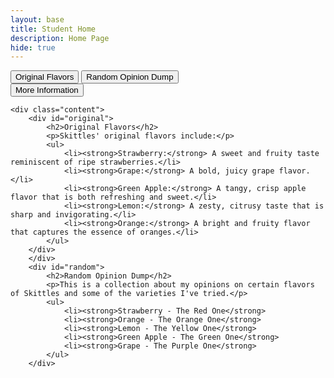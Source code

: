 ```yaml
---
layout: base
title: Student Home 
description: Home Page
hide: true
---
```

<!DOCTYPE html>
<html lang="en">
    <div class="menu">
        <button onclick="showContent('original')">Original Flavors</button>
        <button onclick="showContent('random')">Random Opinion Dump</button>
    </div>
    <div class="submenu">
        <button onclick="showContent('more')">More Information</button>

    <div class="content">
        <div id="original">
            <h2>Original Flavors</h2>
            <p>Skittles' original flavors include:</p>
            <ul>
                <li><strong>Strawberry:</strong> A sweet and fruity taste reminiscent of ripe strawberries.</li>
                <li><strong>Grape:</strong> A bold, juicy grape flavor.</li>
                <li><strong>Green Apple:</strong> A tangy, crisp apple flavor that is both refreshing and sweet.</li>
                <li><strong>Lemon:</strong> A zesty, citrusy taste that is sharp and invigorating.</li>
                <li><strong>Orange:</strong> A bright and fruity flavor that captures the essence of oranges.</li>
            </ul>
        </div>
        </div>
        <div id="random">
            <h2>Random Opinion Dump</h2>
            <p>This is a collection about my opinions on certain flavors of Skittles and some of the varieties I've tried.</p>
            <ul>
                <li><strong>Strawberry - The Red One</strong>
                <li><strong>Orange - The Orange One</strong>
                <li><strong>Lemon - The Yellow One</strong>
                <li><strong>Green Apple - The Green One</strong>
                <li><strong>Grape - The Purple One</strong>
            </ul>
        </div>
</html>
